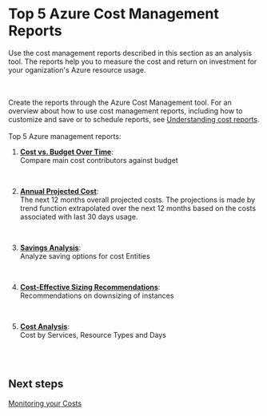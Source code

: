 # Top 5 Azure Cost Management Reports
Use the cost management reports described in this section as an analysis tool. The reports help you to measure the cost and return on investment for your oganization's Azure resource usage.  
<br />
<br />

Create the reports through the Azure Cost Management tool. For an overview about how to use cost management reports, including how to customize and save or to schedule reports, see [Understanding cost reports](https://docs.microsoft.com/en-us/azure/cost-management/understanding-cost-reports).
<br/>
<br/>
Top 5 Azure management reports:

1. **[Cost vs. Budget Over Time](https://docs.microsoft.com/en-us/azure/cost-management/use-reports#cost-vs-budget-over-time-report)**:  
   Compare main cost contributors against budget
<br/>

2. **[Annual Projected Cost](https://docs.microsoft.com/en-us/azure/cost-management/use-reports#annual-projected-cost-report)**:  
   The next 12 months overall projected costs. The projections is made by trend function extrapolated over the next 12 months based on the costs associated with last 30 days usage.
<br/>

3. **[Savings Analysis](https://docs.microsoft.com/en-us/azure/cost-management/use-reports#savings-over-time-report)**:  
   Analyze saving options for cost Entities
<br/>

4. **[Cost-Effective Sizing Recommendations](https://docs.microsoft.com/en-us/azure/cost-management/use-reports#all-sizing-recommendations-report)**:  
   Recommendations on downsizing of instances
<br/>

5. **[Cost Analysis](https://docs.microsoft.com/en-us/azure/cost-management/use-reports#cost-analysis-report)**:  
   Cost by Services, Resource Types and Days
<br />
<br />

## Next steps
[Monitoring your Costs](3.6-Monitoring-your-costs.md)
